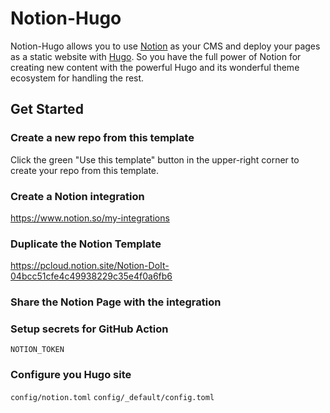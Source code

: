 # Notion-Hugo

Notion-Hugo allows you to use [Notion](https://www.notion.so/) as your CMS and deploy your pages as a static website with [Hugo](https://gohugo.io/). So you have the full power of Notion for creating new content with the powerful Hugo and its wonderful theme ecosystem for handling the rest.

## Get Started

### Create a new repo from this template

Click the green "Use this template" button in the upper-right corner to create your repo from this template.

### Create a Notion integration

https://www.notion.so/my-integrations

### Duplicate the Notion Template

https://pcloud.notion.site/Notion-DoIt-04bcc51cfe4c49938229c35e4f0a6fb6

### Share the Notion Page with the integration

### Setup secrets for GitHub Action

`NOTION_TOKEN`

### Configure you Hugo site

`config/notion.toml`
`config/_default/config.toml`

